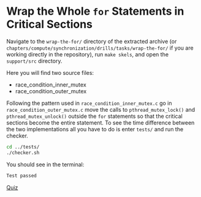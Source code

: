 # Wrap the Whole `for` Statements in Critical Sections

Navigate to the `wrap-the-for/` directory of the extracted archive (or `chapters/compute/synchronization/drills/tasks/wrap-the-for/` if you are working directly in the repository), run `make skels`, and open the `support/src` directory.

Here you will find two source files:

* race_condition_inner_mutex
* race_condition_outer_mutex

Following the pattern used in `race_condition_inner_mutex.c` go in `race_condition_outer_mutex.c` move the calls to `pthread_mutex_lock()` and `pthread_mutex_unlock()` outside the `for` statements so that the critical sections become the entire statement.
To see the time difference between the two implementations all you have to do is enter `tests/` and run the checker.

```bash
cd ../tests/
./checker.sh
```

You should see in the terminal:

```bash
Test passed
```

[Quiz](../drills/questions/coarse-vs-granular-critical-section.md)
